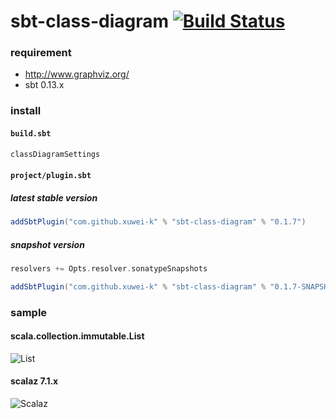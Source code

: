 # sbt-class-diagram [![Build Status](https://secure.travis-ci.org/xuwei-k/sbt-class-diagram.png?branch=master)](http://travis-ci.org/xuwei-k/sbt-class-diagram)

### requirement

- <http://www.graphviz.org/>
- sbt 0.13.x

### install

#### `build.sbt`

```scala
classDiagramSettings
```

#### `project/plugin.sbt`

##### latest stable version

```scala
addSbtPlugin("com.github.xuwei-k" % "sbt-class-diagram" % "0.1.7")
```

##### snapshot version

```scala
resolvers += Opts.resolver.sonatypeSnapshots

addSbtPlugin("com.github.xuwei-k" % "sbt-class-diagram" % "0.1.7-SNAPSHOT")
```

### sample

#### scala.collection.immutable.List

![List](https://raw.githubusercontent.com/xuwei-k/sbt-class-diagram/master/sample/list.png)


#### scalaz 7.1.x

![Scalaz](https://raw.githubusercontent.com/xuwei-k/sbt-class-diagram/master/sample/scalaz.png)

